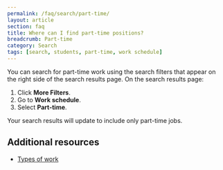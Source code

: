 ```yaml
---
permalink: /faq/search/part-time/
layout: article
section: faq
title: Where can I find part-time positions?
breadcrumb: Part-time
category: Search
tags: [search, students, part-time, work schedule]
---
```


You can search for part-time work using the search filters that appear on the right side of the search results page.
On the search results page:

1.	Click **More Filters**.
2.	Go to **Work schedule**.
3.	Select **Part-time**.  

Your search results will update to include only part-time jobs. 

## Additional resources

* [Types of work](../../../working-in-government/pay-and-leave/types-of-work/)
